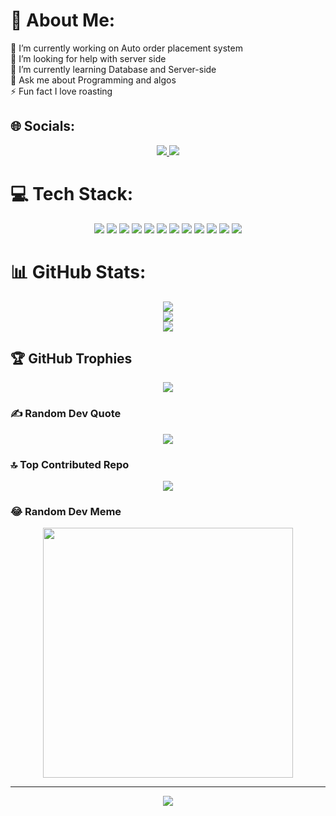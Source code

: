 # 💫 About Me:
🔭 I’m currently working on Auto order placement system<br>🤝 I’m looking for help with server side<br>🌱 I’m currently learning Database and Server-side<br>💬 Ask me about Programming and algos<br>⚡ Fun fact I love roasting

## 🌐 Socials:
<p align="center">
  <a href="https://instagram.com/Zeno_harsh">
    <img src="https://img.shields.io/badge/Instagram-%23E4405F.svg?logo=Instagram&logoColor=white" />
  </a>
  <a href="https://linkedin.com/in/harsh-singh-773b961a8">
    <img src="https://img.shields.io/badge/LinkedIn-%230077B5.svg?logo=linkedin&logoColor=white" />
  </a>
</p>

# 💻 Tech Stack:
<p align="center">
  <img src="https://img.shields.io/badge/c-%2300599C.svg?style=plastic&logo=c&logoColor=white" />
  <img src="https://img.shields.io/badge/c++-%2300599C.svg?style=plastic&logo=c%2B%2B&logoColor=white" />
  <img src="https://img.shields.io/badge/css3-%231572B6.svg?style=plastic&logo=css3&logoColor=white" />
  <img src="https://img.shields.io/badge/html5-%23E34F26.svg?style=plastic&logo=html5&logoColor=white" />
  <img src="https://img.shields.io/badge/python-3670A0?style=plastic&logo=python&logoColor=ffdd54" />
  <img src="https://img.shields.io/badge/javascript-%23323330.svg?style=plastic&logo=javascript&logoColor=%23F7DF1E" />
  <img src="https://img.shields.io/badge/r-%23276DC3.svg?style=plastic&logo=r&logoColor=white" />
  <img src="https://img.shields.io/badge/jquery-%230769AD.svg?style=plastic&logo=jquery&logoColor=white" />
  <img src="https://img.shields.io/badge/Adobe%20Lightroom-31A8FF.svg?style=plastic&logo=Adobe%20Lightroom&logoColor=white" />
  <img src="https://img.shields.io/badge/numpy-%23013243.svg?style=plastic&logo=numpy&logoColor=white" />
  <img src="https://img.shields.io/badge/pandas-%23150458.svg?style=plastic&logo=pandas&logoColor=white" />
  <img src="https://img.shields.io/badge/-Arduino-00979D?style=plastic&logo=Arduino&logoColor=white" />
</p>

# 📊 GitHub Stats:
<p align="center">
  <img src="https://github-readme-stats.vercel.app/api?username=only13harsh&theme=dark&hide_border=false&include_all_commits=false&count_private=false" /><br/>
  <img src="https://github-readme-streak-stats.herokuapp.com/?user=only13harsh&theme=dark&hide_border=false" /><br/>
  <img src="https://github-readme-stats.vercel.app/api/top-langs/?username=only13harsh&theme=dark&hide_border=false&include_all_commits=false&count_private=false&layout=compact" />
</p>

## 🏆 GitHub Trophies
<p align="center">
  <img src="https://github-profile-trophy.vercel.app/?username=only13harsh&theme=juicyfresh&no-frame=false&no-bg=true&margin-w=4" />
</p>

### ✍️ Random Dev Quote
<p align="center">
  <img src="https://quotes-github-readme.vercel.app/api?type=horizontal&theme=dark" />
</p>

### 🔝 Top Contributed Repo
<p align="center">
  <img src="https://github-contributor-stats.vercel.app/api?username=only13harsh&limit=5&theme=dark&combine_all_yearly_contributions=true" />
</p>

### 😂 Random Dev Meme
<p align="center">
  <img src='https://randommeme-five.vercel.app/' style="height: 400px;" />
</p>

---
<p align="center">
  <a href="https://visitcount.itsvg.in/api?id=only13harsh&icon=8&color=12">
    <img src="https://visitcount.itsvg.in/api?id=only13harsh&icon=8&color=12" />
  </a>
</p>

<!-- Proudly created with GPRM ( https://gprm.itsvg.in ) -->
